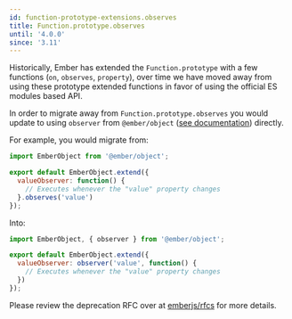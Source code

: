 ```yaml
---
id: function-prototype-extensions.observes
title: Function.prototype.observes
until: '4.0.0'
since: '3.11'
---
```


Historically, Ember has extended the `Function.prototype` with a few functions
(`on`, `observes`, `property`), over time we have moved away from using these
prototype extended functions in favor of using the official ES modules based
API.

In order to migrate away from `Function.prototype.observes` you would update to using
`observer` from `@ember/object` ([see
documentation](https://api.emberjs.com/ember/release/functions/@ember%2Fobject/observer))
directly.

For example, you would migrate from:

```js
import EmberObject from '@ember/object';

export default EmberObject.extend({
  valueObserver: function() {
    // Executes whenever the "value" property changes
  }.observes('value')
});
```

Into:

```js
import EmberObject, { observer } from '@ember/object';

export default EmberObject.extend({
  valueObserver: observer('value', function() {
    // Executes whenever the "value" property changes
  })
});
```

Please review the deprecation RFC over at
[emberjs/rfcs](https://emberjs.github.io/rfcs/0272-deprecation-native-function-prototype-extensions.html)
for more details.
